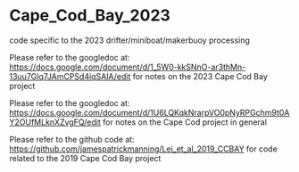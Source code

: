 # Cape_Cod_Bay_2023
code specific to the 2023 drifter/miniboat/makerbuoy processing

Please refer to the googledoc at:
https://docs.google.com/document/d/1_5W0-kkSNnO-ar3thMn-13uu7Glq7JAmCPSd4iqSAIA/edit  for notes on the 2023 Cape Cod Bay project

Please refer to the googledoc at:
https://docs.google.com/document/d/1U6LQKqkNrarpVO0pNyRPGchm9t0AY2OUfMLknXZvgFQ/edit for notes on the Cape Cod project in general

Please refer to the github code at:
https://github.com/jamespatrickmanning/Lei_et_al_2019_CCBAY  for code related to the 2019 Cape Cod Bay project
